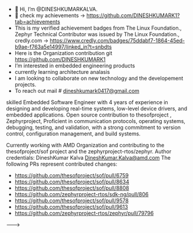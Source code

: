 - 👋 Hi, I’m @DINESHKUMARKALVA.
- 🦾 check my achievements -> https://github.com/DINESHKUMARK1?tab=achievements
-    This is my verified achievement badges from The Linux Foundation.,
      Zephyr Technical Contributor was issued by The Linux Foundation.,
      credly.com -> https://www.credly.com/badges/75ddabf7-1864-45ed-b9ae-f763a5e14997/linked_in?t=snbdts
-    Here is the Organization contribution git https://github.com/DINESHKUMARK1
-    I’m interested in embedded engineering products 
-    currently learning architecture analasis 
-    I am looking to collaborate on new technology and the developement projects.
-    To reach out mail # dineshkumark0417@gmail.com
  
skilled Embedded Software Engineer with 4 years of experience in designing and developing real-time systems,
low-level device drivers, and embedded applications.
Open source contribution to thesofproject , Zephyrproject, Proficient in communication protocols,
operating systems, debugging, testing, and validation, with a strong commitment to version control,
configuration management, and build systems.

Currently working with AMD Organization and contributing to the thesofproject/sof project and the zephyrproject-rtos/zephyr.
Author credentials: DineshKumar Kalva <DineshKumar.Kalva@amd.com>
The following PRs represent contributed changes:

- https://github.com/thesofproject/sof/pull/6759
- https://github.com/thesofproject/sof/pull/8634
- https://github.com/thesofproject/sof/pull/8808
- https://github.com/zephyrproject-rtos/sdk-ng/pull/806
- https://github.com/thesofproject/sof/pull/9578
- https://github.com/thesofproject/sof/pull/9613
- https://github.com/zephyrproject-rtos/zephyr/pull/79796

--->
